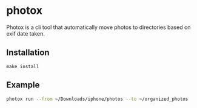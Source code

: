# photox

Photox is a cli tool that automatically move photos to directories based on exif date taken.

## Installation

```
make install
```

## Example

```bash
photox run --from ~/Downloads/iphone/photos --to ~/organized_photos
```
